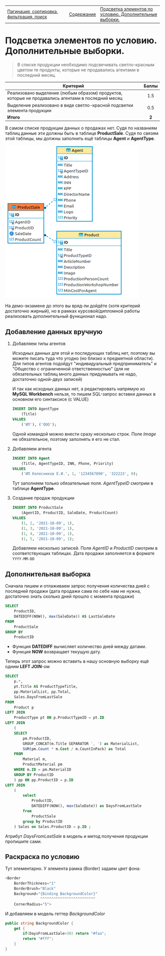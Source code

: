 <table style="width: 100%;"><tr><td style="width: 40%;">
<a href="../articles/cs_pagination.md">Пагинация, сортировка, фильтрация, поиск
</a></td><td style="width: 20%;">
<a href="../readme.md">Содержание
</a></td><td style="width: 40%;">
<a href="../articles/cs_coloring.md">Подсветка элементов по условию. Дополнительные выборки.
</a></td><tr></table>

# Подсветка элементов по условию. Дополнительные выборки.

>В списке продукции необходимо подсвечивать светло-красным цветом те продукты, которые не продавались агентами в последний месяц.

Критерий | Баллы
---------|:---:
Реализовано выделение (любым образом) продуктов, которые не продавались агентами в последний месяц | 1.5
Выделение реализовано в виде светло-красной подсветки элемента продукции | 0.5
**Итого** | **2**

В самом списке продукции данных о продажах нет. Судя по названиям таблиц данные эти должны быть в таблице **ProductSale**. Судя по связям этой таблицы, мы должны заполнить ещё таблицы **Agent** и **AgentType**.

![](../img/01068.png)

На демо-экзамене до этого вы вряд-ли дойдёте (хотя критерий достаточно жирный), но в рамках курсовой/дипломной работы реализовать дополнительный функционал надо.

## Добавление данных вручную

1. Добавляем типы агентов

    Исходных данных для этой и последующих таблиц нет, поэтому вы можете писать туда что угодно (но близко к предметной области). Для типов агентов подойдут "индивидуальный предприниматель" и "Общество с ограниченной ответственностью" (для не обязательных таблиц много данных придумывать не надо, достаточно одной-двух записей)

    И так как исходных данных нет, а редактировать напрямую из **MySQL Workbench** нельзя, то пишем SQL-запрос вставки данных в основном его синтаксисе (с VALUE)

    ```sql
    INSERT INTO AgentType
        (Title)
    VALUES 
        ('ИП'), ('ООО');
    ```

    Одной командой можно внести сразу несколько строк. Поле *Image* не обязательное, поэтому заполнять я его не стал.

2. Добавляем агента

    ```sql
    INSERT INTO Agent
        (Title, AgentTypeID, INN, Phone, Priority)
    VALUES
        ('ИП Колесников Е.И.', 1, '1234567890', '322223', 0);
    ```

    Тут заполняем только обязательные поля. *AgentTypeID* смотрим в таблице **AgentType**.

3. Создание продаж продукции

    ```sql
    INSERT INTO ProductSale
        (AgentID, ProductID, SaleDate, ProductCount)
    VALUES
        (1, 2, '2021-10-09', 1),
        (1, 3, '2021-10-09', 1),
        (1, 4, '2021-10-09', 1),
        (1, 5, '2021-10-09', 1);
    ```

    Добавляем несколько записей. Поля *AgentID* и *ProductID* смотрим в соответствующих таблицах. Дата продажи заполняется в формате `YYYY-MM-DD`

## Дополнительная выборка

Сначала пишем и отлаживаем запрос получения количества дней с последней продажи (дата продажи сама по себе нам не нужна, достаточно знать сколько дней прошло с момента продажи)

```sql
SELECT 
    ProductID, 
    DATEDIFF(NOW(), max(SaleDate)) AS LastSaleDate
FROM 
    ProductSale
GROUP BY 
    ProductID
```

* Функция **DATEDIFF** вычисляет количество дней между датами. 
* Функция **NOW** возвращает текущую дату.

Теперь этот запрос можно вставить в нашу основную выборку ещё одним **LEFT JOIN**-ом

```sql
SELECT 
    p.*,
    pt.Title AS ProductTypeTitle,
    pp.MaterialList, pp.Total,
    Sales.DaysFromLastSale
FROM
    Product p
LEFT JOIN
    ProductType pt ON p.ProductTypeID = pt.ID
LEFT JOIN
    (
    SELECT
        pm.ProductID,
        GROUP_CONCAT(m.Title SEPARATOR ', ') as MaterialList, 
        SUM(pm.Count * m.Cost / m.CountInPack) as Total
    FROM
        Material m,
        ProductMaterial pm
    WHERE m.ID = pm.MaterialID
    GROUP BY ProductID
    ) pp ON pp.ProductID = p.ID
LEFT JOIN 
    (
        select 
            ProductID, 
            DATEDIFF(NOW(), max(SaleDate)) as DaysFromLastSale
        from 
            ProductSale
        group by ProductID
    ) Sales on Sales.ProductID = p.ID ;
```

Атрибут *DaysFromLastSale* в модель и метод получения продукции пропишите сами.

## Раскраска по условию

Тут элементарно. У элемента рамка (Border) задаем цвет фона:

```cs
<Border 
    BorderThickness="1" 
    BorderBrush="Black" 
    Background="{Binding BackgroundColor}"
                ^^^^^^^^^^^^^^^^^^^^^^^^^
    CornerRadius="5">
```

И добавляем в модель геттер *BackgroundColor*

```cs
public string BackgroundColor {
    get {
        if(DaysFromLastSale>30) return "#faa";
        return "#fff";
    }
}
```
